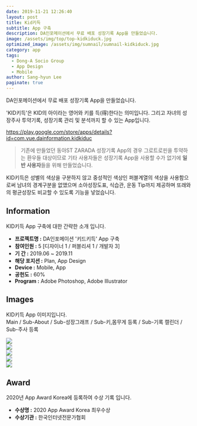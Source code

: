 ```yaml
---
date: 2019-11-21 12:26:40
layout: post
title: Kid키득
subtitle: App 구축
description: DA인포메이션에서 무료 배포 성장기록 App을 만들었습니다.
image: /assets/img/top/top-kidkiduck.jpg
optimized_image: /assets/img/sumnail/sumnail-kidkiduck.jpg
category: app
tags:
  - Dong-A Socio Group
  - App Design
  - Mobile
author: Sang-hyun Lee
paginate: true
---
```


<link rel="stylesheet" href="/assets/css/slick.css">
<link rel="stylesheet" href="/assets/css/slick-theme.css">



DA인포메이션에서 무료 배포 성장기록 App을 만들었습니다.

'KID키득'은 KID의 아이라는 영어와 키를 득(得)한다는 의미입니다. 그리고 자녀의 성장주사 투약기록, 성장기록 관리 및 분석까지 할 수 있는 App입니다.

<a href="https://play.google.com/store/apps/details?id=com.vue.dainformation.kidkiduc" target="_blank">https://play.google.com/store/apps/details?id=com.vue.dainformation.kidkiduc</a>


> 기존에 만들었던 동아ST ZARADA 성장기록 App의 경우 그로트로핀을 투약하는 환우들 대상이므로 기타 사용자들은 성장기록 App을 사용할 수가 없기에 **일반 사용자**들을 위해 만들었습니다.

KID키득은 성별의 색상을 구분하지 않고 중성적인 색상인 퍼블계열의 색상을 사용함으로써 남녀의 경계구분을 없앴으며
소아성장도표, 식습관, 운동 Tip까지 제공하며 또래와의 평균성장도 비교할 수 있도록 기능을 넣었습니다.


<!--page-->

## Information

KID키득 App 구축에 대한 간략한 소개 입니다.

- **프로젝트명 :** DA인포메이션 '키드키득' App 구축
- **참여인원 :** 5 [디자이너 1 / 퍼블리셔 1 / 개발자 3]
- **기 간 :** 2019.06 ~ 2019.11
- **해당 포지션 :** Plan, App Design 
- **Device :** Mobile, App
- **공헌도 :** 60%
- **Program :** Adobe Photoshop, Adobe Illustrator


<!--page-->

## Images

KID키득 App 이미지입니다.<br>
Main / Sub-About / Sub-성장그래프 / Sub-키,몸무게 등록 / Sub-기록 캘린더 / Sub-주사 등록

<section class="quotes">
  <div class="bubble">
    <img src="/assets/img/slide/kid01.jpg" />
  </div>
  <div class="bubble">
    <img src="/assets/img/slide/kid02.jpg" /> 
  </div>
  <div class="bubble">
    <img src="/assets/img/slide/kid03.jpg" /> 
  </div>
  <div class="bubble">
    <img src="/assets/img/slide/kid04.jpg" /> 
  </div>
  <div class="bubble">
    <img src="/assets/img/slide/kid05.jpg" /> 
  </div>
</section>




<!--page-->

## Award

2020년 App Award Korea에 등록하여 수상 기록 입니다.

- **수상명 :** 2020 App Award Korea 최우수상
- **수상기관 :** 한국인터넷전문가협회

<!--page-->



<script type="text/javascript" src="https://cdnjs.cloudflare.com/ajax/libs/jquery/2.1.3/jquery.min.js"></script>
<script type="text/javascript" src="https://cdn.jsdelivr.net/jquery.slick/1.5.0/slick.min.js"></script>

<script>
	$('.quotes').slick({
  dots: true,
  infinite: true,
  autoplay: false,
  autoplaySpeed: 6000,
  speed: 800,
  slidesToShow: 1,
  adaptiveHeight: true
});
$( document ).ready(function() {
$('.no-fouc').removeClass('no-fouc');
});
</script>


